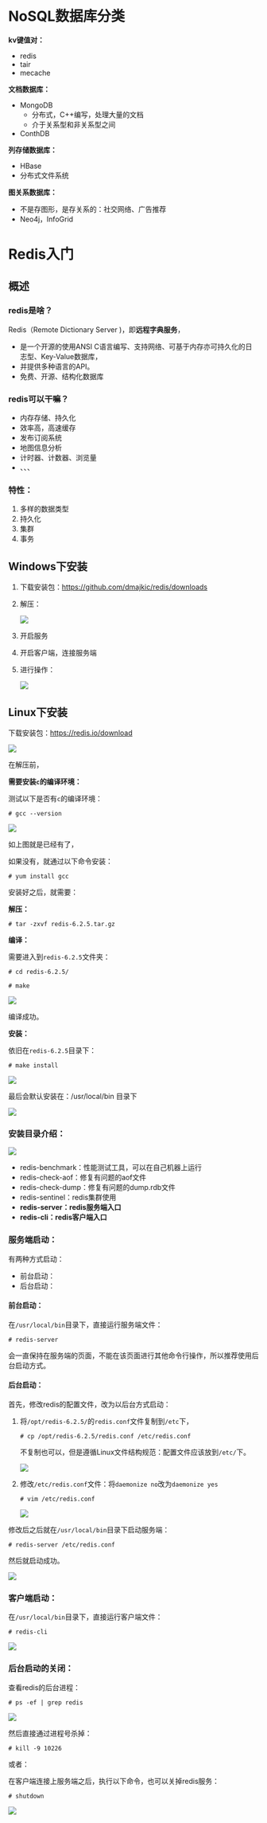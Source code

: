 # NoSQL数据库分类

**kv键值对：**

- redis
- tair
- mecache

**文档数据库：**

- MongoDB
  - 分布式，C++编写，处理大量的文档
  - 介于关系型和非关系型之间
- ConthDB

**列存储数据库：**

- HBase
- 分布式文件系统

**图关系数据库：**

- 不是存图形，是存关系的：社交网络、广告推荐
- Neo4j，InfoGrid

# Redis入门

## 概述

### redis是啥？

Redis（Remote Dictionary Server )，即**远程字典服务**，

- 是一个开源的使用ANSI C语言编写、支持网络、可基于内存亦可持久化的日志型、Key-Value数据库，
- 并提供多种语言的API。
- 免费、开源、结构化数据库

### redis可以干嘛？

- 内存存储、持久化
- 效率高，高速缓存
- 发布订阅系统
- 地图信息分析
- 计时器、计数器、浏览量
- 、、、

### 特性：

1. 多样的数据类型
2. 持久化
3. 集群
4. 事务

## Windows下安装

1. 下载安装包：https://github.com/dmajkic/redis/downloads

2. 解压：

   ![](https://azhu12138.oss-cn-shenzhen.aliyuncs.com/img/20210616201916.png)

3. 开启服务

4. 开启客户端，连接服务端

5. 进行操作：

   ![](https://azhu12138.oss-cn-shenzhen.aliyuncs.com/img/20210616202058.png)



## Linux下安装

下载安装包：https://redis.io/download

![](https://azhu12138.oss-cn-shenzhen.aliyuncs.com/img/20210724221227.png)

在解压前，

**需要安装`c`的编译环境：**

测试以下是否有`c`的编译环境：

```
# gcc --version
```

![](https://azhu12138.oss-cn-shenzhen.aliyuncs.com/img/20210724221524.png)

如上图就是已经有了，

如果没有，就通过以下命令安装：

```
# yum install gcc
```

安装好之后，就需要：

**解压：**

```
# tar -zxvf redis-6.2.5.tar.gz
```

**编译：**

需要进入到`redis-6.2.5`文件夹：

```
# cd redis-6.2.5/

# make
```

![](https://azhu12138.oss-cn-shenzhen.aliyuncs.com/img/20210724222146.png)

编译成功。

**安装：**

依旧在`redis-6.2.5`目录下：

```
# make install
```

![](https://azhu12138.oss-cn-shenzhen.aliyuncs.com/img/20210724222348.png)

最后会默认安装在：/usr/local/bin 目录下

![](https://azhu12138.oss-cn-shenzhen.aliyuncs.com/img/20210724222535.png)

### 安装目录介绍：

![](https://azhu12138.oss-cn-shenzhen.aliyuncs.com/img/20210724222751.png)

- redis-benchmark：性能测试工具，可以在自己机器上运行
- redis-check-aof：修复有问题的aof文件
- redis-check-dump：修复有问题的dump.rdb文件
- redis-sentinel：redis集群使用
- **redis-server：redis服务端入口**
- **redis-cli：redis客户端入口**

### 服务端启动：

有两种方式启动：

- 前台启动：
- 后台启动：

#### 前台启动：

在`/usr/local/bin`目录下，直接运行服务端文件：

```
# redis-server
```

会一直保持在服务端的页面，不能在该页面进行其他命令行操作，所以推荐使用后台启动方式。

#### 后台启动：

首先，修改redis的配置文件，改为以后台方式启动：

1. 将`/opt/redis-6.2.5/`的`redis.conf`文件复制到`/etc`下，

   ```
   # cp /opt/redis-6.2.5/redis.conf /etc/redis.conf
   ```

   不复制也可以，但是遵循Linux文件结构规范：配置文件应该放到`/etc/`下。

   ![](https://azhu12138.oss-cn-shenzhen.aliyuncs.com/img/20210725152001.png)

2. 修改`/etc/redis.conf`文件：将`daemonize no`改为`daemonize yes`

   ```
   # vim /etc/redis.conf
   ```

   ![](https://azhu12138.oss-cn-shenzhen.aliyuncs.com/img/20210725152148.png)

修改后之后就在`/usr/local/bin`目录下启动服务端：

```
# redis-server /etc/redis.conf
```

然后就启动成功。

![](https://azhu12138.oss-cn-shenzhen.aliyuncs.com/img/20210725152412.png)

### 客户端启动：

在`/usr/local/bin`目录下，直接运行客户端文件：

```
# redis-cli
```

![](https://azhu12138.oss-cn-shenzhen.aliyuncs.com/img/20210725152527.png)

### 后台启动的关闭：

查看redis的后台进程：

```
# ps -ef | grep redis
```

![](https://azhu12138.oss-cn-shenzhen.aliyuncs.com/img/20210725152617.png)

然后直接通过进程号杀掉：

```
# kill -9 10226
```

或者：

在客户端连接上服务端之后，执行以下命令，也可以关掉redis服务：

```
# shutdown
```

![](https://azhu12138.oss-cn-shenzhen.aliyuncs.com/img/20210725152759.png)





